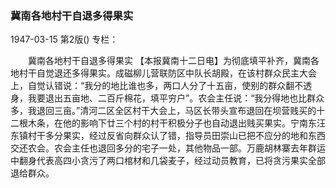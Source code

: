 ### 冀南各地村干自退多得果实

1947-03-15
第2版()
专栏：

　　冀南各地村干自退多得果实
    【本报冀南十二日电】为彻底填平补齐，冀南各地村干自觉退还多得果实。成磁柳儿营联防区中队长胡殿，在该村群众民主大会上，自觉认错说：“我分的地比谁也多，两口人分了十五亩，使别的群众翻不透身，我要退出五亩地、二百斤棉花，填平穷户”。农会主任说：“我分得地也比群众多，我退回三亩。”清河二区全区村干大会上，马区长带头宣布退回在坝营贱买的十二根木条，在他的影响下廿三个村的村干积极分子也自动退出贱买果实。宁南东汪东镇村干多分果实，经过反省向群众认了错，指导员田崇山已把不应分的地和东西交还农会。农会主任也退回多分的宅子一处，其他物品一部。万鹿胡林寨去年群运中翻身代表高四小贪污了两口棺材和几袋麦子，经过动员教育，已将贪污果实全部退给群众。
